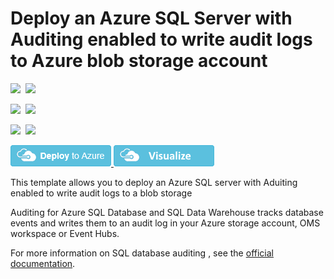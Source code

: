 # Deploy an Azure SQL Server with Auditing enabled to write audit logs to Azure blob storage account

<IMG SRC="https://azbotstorage.blob.core.windows.net/badges/201-sql-auditing-server-policy-to-blob-storage/PublicLastTestDate.svg" />&nbsp;
<IMG SRC="https://azbotstorage.blob.core.windows.net/badges/201-sql-auditing-server-policy-to-blob-storage/PublicDeployment.svg" />&nbsp;

<IMG SRC="https://azbotstorage.blob.core.windows.net/badges/201-sql-auditing-server-policy-to-blob-storage/FairfaxLastTestDate.svg" />&nbsp;
<IMG SRC="https://azbotstorage.blob.core.windows.net/badges/201-sql-auditing-server-policy-to-blob-storage/FairfaxDeployment.svg" />&nbsp;

<IMG SRC="https://azbotstorage.blob.core.windows.net/badges/201-sql-auditing-server-policy-to-blob-storage/BestPracticeResult.svg" />&nbsp;
<IMG SRC="https://azbotstorage.blob.core.windows.net/badges/201-sql-auditing-server-policy-to-blob-storage/CredScanResult.svg" />&nbsp;

<a href="https://portal.azure.com/#create/Microsoft.Template/uri/https%3A%2F%2Fraw.githubusercontent.com%2FAzure%2Fazure-quickstart-templates%2Fmaster%2F201-sql-auditing-server-policy-to-blob-storage%2Fazuredeploy.json" target="_blank">
    <img src="https://raw.githubusercontent.com/Azure/azure-quickstart-templates/master/1-CONTRIBUTION-GUIDE/images/deploytoazure.png"/>
</a>
<a href="http://armviz.io/#/?load=https%3A%2F%2Fraw.githubusercontent.com%2FAzure%2Fazure-quickstart-templates%2Fmaster%2F201-sql-auditing-server-policy-to-blob-storage%2Fazuredeploy.json" target="_blank">
    <img src="https://raw.githubusercontent.com/Azure/azure-quickstart-templates/master/1-CONTRIBUTION-GUIDE/images/visualizebutton.png"/>
</a>

This template allows you to deploy an Azure SQL server with Aduiting enabled to write audit logs to a blob storage 

Auditing for Azure SQL Database and SQL Data Warehouse tracks database events and writes them to an audit log in your Azure storage account, OMS workspace or Event Hubs.

For more information on SQL database auditing , see the [official documentation]( https://docs.microsoft.com/en-us/azure/sql-database/sql-database-auditing).
